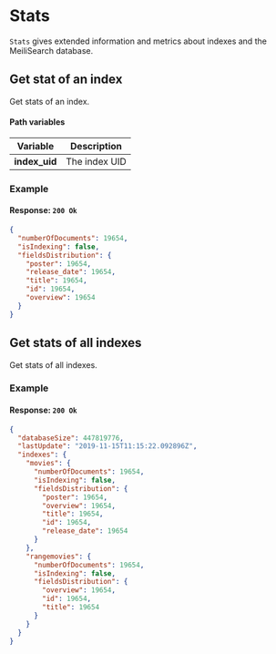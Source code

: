 # Stats

`Stats` gives extended information and metrics about indexes and the MeiliSearch database.

## Get stat of an index

<RouteHighlighter method="GET" route="/indexes/:index_uid/stats"/>

Get stats of an index.

#### Path variables

| Variable      | Description   |
| ------------- | ------------- |
| **index_uid** | The index UID |

### Example

<CodeSamples id="get_index_stats_1" />

#### Response: `200 Ok`

```json
{
  "numberOfDocuments": 19654,
  "isIndexing": false,
  "fieldsDistribution": {
    "poster": 19654,
    "release_date": 19654,
    "title": 19654,
    "id": 19654,
    "overview": 19654
  }
}
```

## Get stats of all indexes

<RouteHighlighter method="GET" route="/stats"/>

Get stats of all indexes.

### Example

<CodeSamples id="get_indexes_stats_1" />

#### Response: `200 Ok`

```json
{
  "databaseSize": 447819776,
  "lastUpdate": "2019-11-15T11:15:22.092896Z",
  "indexes": {
    "movies": {
      "numberOfDocuments": 19654,
      "isIndexing": false,
      "fieldsDistribution": {
        "poster": 19654,
        "overview": 19654,
        "title": 19654,
        "id": 19654,
        "release_date": 19654
      }
    },
    "rangemovies": {
      "numberOfDocuments": 19654,
      "isIndexing": false,
      "fieldsDistribution": {
        "overview": 19654,
        "id": 19654,
        "title": 19654
      }
    }
  }
}
```
